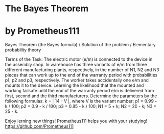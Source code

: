 # The Bayes Theorem
# by Prometheus111

Bayes Theorem (the Bayes formula) / Solution of the problem / Elementary probability theory 

Terms of the Task:
The electric motor (e/m) is connected to the device in the assembly shop.
In warehouse has three variants of e/m from three different manufacturing plants,
respectively, in the number of N1, N2 and N3 pieces that can work up to the end of
the warranty period with probabilities p1, p2 and p3, respectively.
The worker takes accidentally one e/m and mounts it to the device.
Learning the likelihood that the mounted and working failsafe until the end of
the warranty period e/m is delivered from first, second and the third manufacturers.
Determine the parameters by the following formulas:
k = | 14 - V |, where V is the variant number; 
p1 = 0.99 - k / 100; 
p2 = 0.9 - k / 100; 
p3 = 0.85 - k / 100; 
N1 = 5 + k; 
N2 = 20 - k; 
N3 = 25 - k.

Enjoy lerning new things! Prometheus111 helps you with your studying!
https://github.com/Prometheus111 
